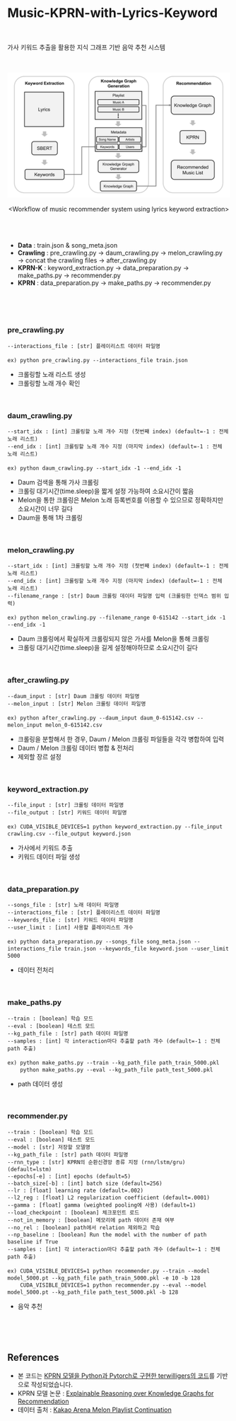 # Music-KPRN-with-Lyrics-Keyword
<br>

가사 키워드 추출을 활용한 지식 그래프 기반 음악 추천 시스템
<br>
<br>
<br>

![workflow](./workflow.jpg)
<div align=center>&lt;Workflow of music recommender system using lyrics keyword extraction&gt;</div>
<br>
<br>
<br>

- **Data** : train.json & song_meta.json
- **Crawling** : pre_crawling.py &#8594; daum_crawling.py &#8594; melon_crawling.py &#8594; concat the crawling files &#8594; after_crawling.py
- **KPRN-K** : keyword_extraction.py &#8594; data_preparation.py &#8594; make_paths.py &#8594; recommender.py
- **KPRN** : data_preparation.py &#8594; make_paths.py &#8594; recommender.py
<br>
<br>
<br>

### pre_crawling.py
    --interactions_file : [str] 플레이리스트 데이터 파일명
    
    ex) python pre_crawling.py --interactions_file train.json

- 크롤링할 노래 리스트 생성
- 크롤링할 노래 개수 확인
<br>

### daum_crawling.py
    --start_idx : [int] 크롤링할 노래 개수 지정 (첫번째 index) (default=-1 : 전체 노래 리스트)
    --end_idx : [int] 크롤링할 노래 개수 지정 (마지막 index) (default=-1 : 전체 노래 리스트)
    
    ex) python daum_crawling.py --start_idx -1 --end_idx -1

- Daum 검색을 통해 가사 크롤링
- 크롤링 대기시간(time.sleep)을 짧게 설정 가능하여 소요시간이 짧음
- Melon을 통한 크롤링은 Melon 노래 등록번호를 이용할 수 있으므로 정확하지만 소요시간이 너무 길다
- Daum을 통해 1차 크롤링
<br>

### melon_crawling.py
    --start_idx : [int] 크롤링할 노래 개수 지정 (첫번째 index) (default=-1 : 전체 노래 리스트)
    --end_idx : [int] 크롤링할 노래 개수 지정 (마지막 index) (default=-1 : 전체 노래 리스트)
    --filename_range : [str] Daum 크롤링 데이터 파일명 입력 (크롤링한 인덱스 범위 입력)
    
    ex) python melon_crawling.py --filename_range 0-615142 --start_idx -1 --end_idx -1

- Daum 크롤링에서 확실하게 크롤링되지 않은 가사를 Melon을 통해 크롤링
- 크롤링 대기시간(time.sleep)을 길게 설정해야하므로 소요시간이 길다
<br>

### after_crawling.py
    --daum_input : [str] Daum 크롤링 데이터 파일명
    --melon_input : [str] Melon 크롤링 데이터 파일명
    
    ex) python after_crawling.py --daum_input daum_0-615142.csv --melon_input melon_0-615142.csv

- 크롤링을 분할해서 한 경우, Daum / Melon 크롤링 파일들을 각각 병합하여 입력
- Daum / Melon 크롤링 데이터 병합 & 전처리
- 제외할 장르 설정
<br>

### keyword_extraction.py
    --file_input : [str] 크롤링 데이터 파일명
    --file_output : [str] 키워드 데이터 파일명
    
    ex) CUDA_VISIBLE_DEVICES=1 python keyword_extraction.py --file_input crawling.csv --file_output keyword.json

- 가사에서 키워드 추출
- 키워드 데이터 파일 생성
<br>

### data_preparation.py
    --songs_file : [str] 노래 데이터 파일명
    --interactions_file : [str] 플레이리스트 데이터 파일명
    --keywords_file : [str] 키워드 데이터 파일명
    --user_limit : [int] 사용할 플레이리스트 개수
    
    ex) python data_preparation.py --songs_file song_meta.json --interactions_file train.json --keywords_file keyword.json --user_limit 5000

- 데이터 전처리
<br>

### make_paths.py
    --train : [boolean] 학습 모드
    --eval : [boolean] 테스트 모드
    --kg_path_file : [str] path 데이터 파일명
    --samples : [int] 각 interaction마다 추출할 path 개수 (default=-1 : 전체 path 추출)
    
    ex) python make_paths.py --train --kg_path_file path_train_5000.pkl
        python make_paths.py --eval --kg_path_file path_test_5000.pkl

- path 데이터 생성
<br>

### recommender.py
    --train : [boolean] 학습 모드
    --eval : [boolean] 테스트 모드
    --model : [str] 저장할 모델명
    --kg_path_file : [str] path 데이터 파일명
    --rnn_type : [str] KPRN의 순환신경망 종류 지정 (rnn/lstm/gru) (default=lstm)
    --epochs[-e] : [int] epochs (default=5)
    --batch_size[-b] : [int] batch size (default=256)
    --lr : [float] learning rate (default=.002)
    --l2_reg : [float] L2 regularization coefficient (default=.0001)
    --gamma : [float] gamma (weighted pooling에 사용) (default=1)
    --load_checkpoint : [boolean] 체크포인트 로드
    --not_in_memory : [boolean] 메모리에 path 데이터 존재 여부
    --no_rel : [boolean] path에서 relation 제외하고 학습
    --np_baseline : [boolean] Run the model with the number of path baseline if True
    --samples : [int] 각 interaction마다 추출할 path 개수 (default=-1 : 전체 path 추출)

    ex) CUDA_VISIBLE_DEVICES=1 python recommender.py --train --model model_5000.pt --kg_path_file path_train_5000.pkl -e 10 -b 128
        CUDA_VISIBLE_DEVICES=1 python recommender.py --eval --model model_5000.pt --kg_path_file path_test_5000.pkl -b 128

- 음악 추천
<br>
<br>
<br>

## References
- 본 코드는 [KPRN 모델을 Python과 Pytorch로 구현한 terwilligers의 코드](https://github.com/terwilligers/knowledge-graph-recommender)를 기반으로 작성되었습니다.  
- KPRN 모델 논문 : [Explainable Reasoning over Knowledge Graphs for Recommendation](https://arxiv.org/abs/1811.04540)  
- 데이터 출처 : [Kakao Arena Melon Playlist Continuation](https://arena.kakao.com/c/8)  
